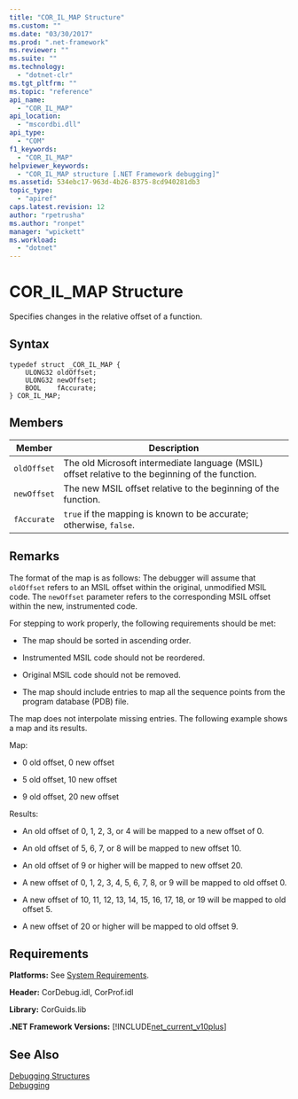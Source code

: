 ```yaml
---
title: "COR_IL_MAP Structure"
ms.custom: ""
ms.date: "03/30/2017"
ms.prod: ".net-framework"
ms.reviewer: ""
ms.suite: ""
ms.technology: 
  - "dotnet-clr"
ms.tgt_pltfrm: ""
ms.topic: "reference"
api_name: 
  - "COR_IL_MAP"
api_location: 
  - "mscordbi.dll"
api_type: 
  - "COM"
f1_keywords: 
  - "COR_IL_MAP"
helpviewer_keywords: 
  - "COR_IL_MAP structure [.NET Framework debugging]"
ms.assetid: 534ebc17-963d-4b26-8375-8cd940281db3
topic_type: 
  - "apiref"
caps.latest.revision: 12
author: "rpetrusha"
ms.author: "ronpet"
manager: "wpickett"
ms.workload: 
  - "dotnet"
---
```

# COR_IL_MAP Structure
Specifies changes in the relative offset of a function.  
  
## Syntax  
  
```  
typedef struct _COR_IL_MAP {  
    ULONG32 oldOffset;   
    ULONG32 newOffset;   
    BOOL    fAccurate;  
} COR_IL_MAP;  
```  
  
## Members  
  
|Member|Description|  
|------------|-----------------|  
|`oldOffset`|The old Microsoft intermediate language (MSIL) offset relative to the beginning of the function.|  
|`newOffset`|The new MSIL offset relative to the beginning of the function.|  
|`fAccurate`|`true` if the mapping is known to be accurate; otherwise, `false`.|  
  
## Remarks  
 The format of the map is as follows: The debugger will assume that `oldOffset` refers to an MSIL offset within the original, unmodified MSIL code. The `newOffset` parameter refers to the corresponding MSIL offset within the new, instrumented code.  
  
 For stepping to work properly, the following requirements should be met:  
  
-   The map should be sorted in ascending order.  
  
-   Instrumented MSIL code should not be reordered.  
  
-   Original MSIL code should not be removed.  
  
-   The map should include entries to map all the sequence points from the program database (PDB) file.  
  
 The map does not interpolate missing entries. The following example shows a map and its results.  
  
 Map:  
  
-   0 old offset, 0 new offset  
  
-   5 old offset, 10 new offset  
  
-   9 old offset, 20 new offset  
  
 Results:  
  
-   An old offset of 0, 1, 2, 3, or 4 will be mapped to a new offset of 0.  
  
-   An old offset of 5, 6, 7, or 8 will be mapped to new offset 10.  
  
-   An old offset of 9 or higher will be mapped to new offset 20.  
  
-   A new offset of 0, 1, 2, 3, 4, 5, 6, 7, 8, or 9 will be mapped to old offset 0.  
  
-   A new offset of 10, 11, 12, 13, 14, 15, 16, 17, 18, or 19 will be mapped to old offset 5.  
  
-   A new offset of 20 or higher will be mapped to old offset 9.  
  
## Requirements  
 **Platforms:** See [System Requirements](../../../../docs/framework/get-started/system-requirements.md).  
  
 **Header:** CorDebug.idl, CorProf.idl  
  
 **Library:** CorGuids.lib  
  
 **.NET Framework Versions:** [!INCLUDE[net_current_v10plus](../../../../includes/net-current-v10plus-md.md)]  
  
## See Also  
 [Debugging Structures](../../../../docs/framework/unmanaged-api/debugging/debugging-structures.md)  
 [Debugging](../../../../docs/framework/unmanaged-api/debugging/index.md)
